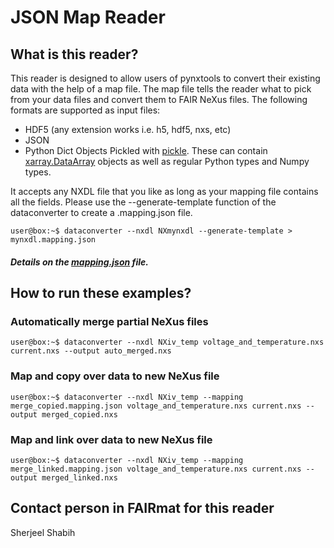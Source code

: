# JSON Map Reader

## What is this reader?

This reader is designed to allow users of pynxtools to convert their existing data with the help of a map file. The map file tells the reader what to pick from your data files and convert them to FAIR NeXus files. The following formats are supported as input files:
* HDF5 (any extension works i.e. h5, hdf5, nxs, etc)
* JSON
* Python Dict Objects Pickled with [pickle](https://docs.python.org/3/library/pickle.html). These can contain [xarray.DataArray](https://docs.xarray.dev/en/stable/generated/xarray.DataArray.html) objects as well as regular Python types and Numpy types.

It accepts any NXDL file that you like as long as your mapping file contains all the fields.
Please use the --generate-template function of the dataconverter to create a .mapping.json file.

```console
user@box:~$ dataconverter --nxdl NXmynxdl --generate-template > mynxdl.mapping.json
```
##### Details on the [mapping.json](/pynxtools/dataconverter/readers/json_map/README.md#the-mappingjson-file) file.

## How to run these examples?

### Automatically merge partial NeXus files
```console
user@box:~$ dataconverter --nxdl NXiv_temp voltage_and_temperature.nxs current.nxs --output auto_merged.nxs
```

### Map and copy over data to new NeXus file
```console
user@box:~$ dataconverter --nxdl NXiv_temp --mapping merge_copied.mapping.json voltage_and_temperature.nxs current.nxs --output merged_copied.nxs
```

### Map and link over data to new NeXus file
```console
user@box:~$ dataconverter --nxdl NXiv_temp --mapping merge_linked.mapping.json voltage_and_temperature.nxs current.nxs --output merged_linked.nxs
```

## Contact person in FAIRmat for this reader
Sherjeel Shabih
